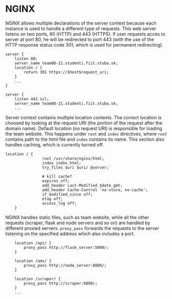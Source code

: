 # NGINX

NGINX allows multiple declarations of the server context because each instance is used to handle a different type of requests. 
This web server listens on two ports, 80 (HTTP) and 443 (HTTPS). If user requests acces to server at port 80, he will be 
redirected to port 443 (with the use of the HTTP response status code 301, which is used for permanent redirecting).

```
server {
    listen 80;
    server_name team08-21.studenti.fiit.stuba.sk;
    location / {
        return 301 https://$host$request_uri;
    }
    ...
}

server {
    listen 443 ssl;
    server_name team08-21.studenti.fiit.stuba.sk;
    ...
```

Server context contains multiple location contexts. The correct location is choosed by looking at the request URI 
(the portion of the request after the domain name). Default location (no request URI) is responsible for loading the team website. 
This happens under `root` and `index` directives, where `root` contains path to the html file and `index` contains its name. 
This section also handles caching, which is currently turned off.

```
location / {
                root /usr/share/nginx/html;
                index index.html;
                try_files $uri $uri/ @server;

                # kill cache?
                expires off;
                add_header Last-Modified $date_gmt;
                add_header Cache-Control 'no-store, no-cache';
                if_modified_since off;
                etag off;
                access_log off;
    }
```

NGINX handles static files, such as team website, while all the other requests (scraper, flask and node servers and so on) are handled by different 
proxied servers. `proxy_pass` forwards the requests to the server listening on the specified address which also includes a port.

```
    location /api/ {
        proxy_pass http://flask_server:5000/;
    }

    location /ams/ {
        proxy_pass http://node_server:8080/;
    }

    location /scraper/ {
        proxy_pass http://scraper:6800/;
    }
    ...
```
